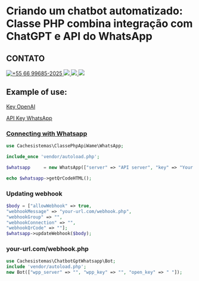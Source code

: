 # Criando um chatbot automatizado: Classe PHP combina integração com ChatGPT e API do WhatsApp
 
## CONTATO 
 
<p>
<a href="https://wa.me/5566996852025" target="_blank"> 
 <img src="https://img.shields.io/badge/WhatsApp-25D366?style=for-the-badge&logo=whatsapp&logoColor=white" title="+55 66 99685-2025"/> 
</a>

 <a href="https://t.me/raphaelserafim" target="_blank">
  <img src="https://img.shields.io/badge/Telegram-2CA5E0?style=for-the-badge&logo=telegram&logoColor=white" target="_blank">
 </a>  

<a href="https://instagram.com/raphaelvserafim" target="_blank">
 <img src="https://img.shields.io/badge/-Instagram-%23E4405F?style=for-the-badge&logo=instagram&logoColor=white" target="_blank">
</a>
 
<a href="https://www.linkedin.com/in/raphaelvserafim" target="_blank">
 <img src="https://img.shields.io/badge/-LinkedIn-%230077B5?style=for-the-badge&logo=linkedin&logoColor=white" target="_blank">
</a>  
</p>
 


## Example of use:

<a href="https://beta.openai.com/account/api-keys" target="_blank">Key OpenAI</p>

<a href="https://api-wa.me/auth/registre-se" target="_blank">API Key WhatsApp</p>


### Connecting with Whatsapp
```php
use Cachesistemas\ClassePhpApiWame\WhatsApp;

include_once 'vendor/autoload.php';

$whatsapp     = new WhatsApp(["server" => "API server", "key" => "Your Key Instance"]);

echo $whatsapp->getQrCodeHTML();

```

### Updating webhook
```php
$body = ["allowWebhook" => true,
"webhookMessage" => "your-url.com/webhook.php",
"webhookGroup" => "",
"webhookConnection" => "",
"webhookQrCode" => ""];
$whatsapp->updateWebhook($body);
```


### your-url.com/webhook.php
```php
use Cachesistemas\ChatbotGptWhatsapp\Bot;
include 'vendor/autoload.php';
new Bot(["wpp_server" => "", "wpp_key" => "", "open_key" => " "]);

```
